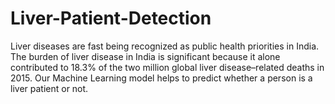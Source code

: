 # Liver-Patient-Detection
Liver diseases are fast being recognized as public health priorities in India. The burden of liver disease in India is significant because it alone contributed to 18.3% of the two million global liver disease–related deaths in 2015. Our Machine Learning model helps to predict whether a person is a liver patient or not.

